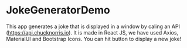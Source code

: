 # JokeGeneratorDemo
This app generates a joke that is displayed in a window by caling an API (https://api.chucknorris.io).
It is made in React JS, we have used Axios, MaterialUI and Bootstrap Icons.
You can hit button to display a new joke!
